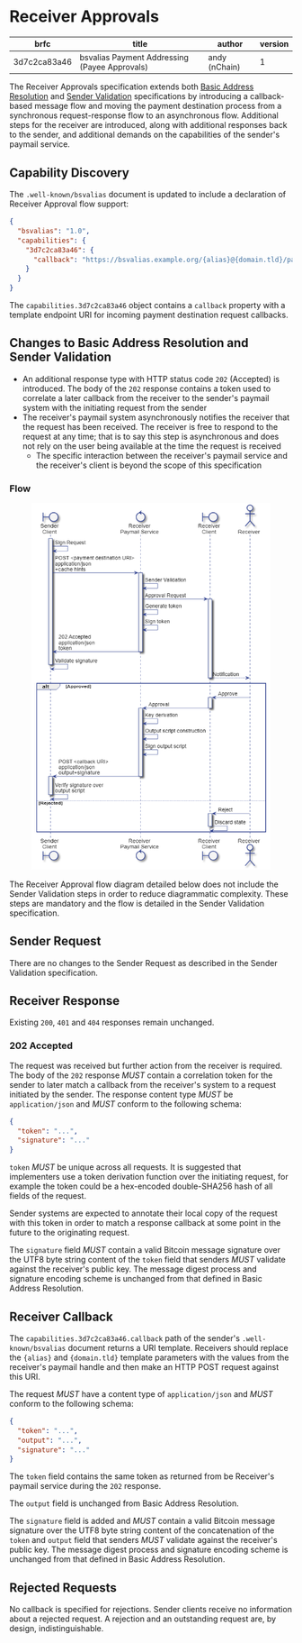 # Receiver Approvals

| brfc         | title                                         | author        | version |
| ------------ | --------------------------------------------- | ------------- | ------- |
| 3d7c2ca83a46 | bsvalias Payment Addressing (Payee Approvals) | andy (nChain) | 1       |

The Receiver Approvals specification extends both [Basic Address Resolution](basic-address-resolution.md) and [Sender Validation](sender-validation.md) specifications by introducing a callback-based message flow and moving the payment destination process from a synchronous request-response flow to an asynchronous flow. Additional steps for the receiver are introduced, along with additional responses back to the sender, and additional demands on the capabilities of the sender's paymail service.

## Capability Discovery

The `.well-known/bsvalias` document is updated to include a declaration of Receiver Approval flow support:

```json
{
  "bsvalias": "1.0",
  "capabilities": {
    "3d7c2ca83a46": {
      "callback": "https://bsvalias.example.org/{alias}@{domain.tld}/payment-destination-response"
    }
  }
}
```

The `capabilities.3d7c2ca83a46` object contains a `callback` property with a template endpoint URI for incoming payment destination request callbacks.

## Changes to Basic Address Resolution and Sender Validation

* An additional response type with HTTP status code `202` (Accepted) is introduced. The body of the `202` response contains a token used to correlate a later callback from the receiver to the sender's paymail system with the initiating request from the sender
* The receiver's paymail system asynchronously notifies the receiver that the request has been received. The receiver is free to respond to the request at any time; that is to say this step is asynchronous and does not rely on the user being available at the time the request is received
  * The specific interaction between the receiver's paymail service and the receiver's client is beyond the scope of this specification

### Flow

<figure><img src="../../.gitbook/assets/image (5).png" alt=""><figcaption></figcaption></figure>

The Receiver Approval flow diagram detailed below does not include the Sender Validation steps in order to reduce diagrammatic complexity. These steps are mandatory and the flow is detailed in the Sender Validation specification.

## Sender Request

There are no changes to the Sender Request as described in the Sender Validation specification.

## Receiver Response

Existing `200`, `401` and `404` responses remain unchanged.

### 202 Accepted

The request was received but further action from the receiver is required. The body of the `202` response _MUST_ contain a correlation token for the sender to later match a callback from the receiver's system to a request initiated by the sender. The response content type _MUST_ be `application/json` and _MUST_ conform to the following schema:

```json
{
  "token": "...",
  "signature": "..."
}
```

`token` _MUST_ be unique across all requests. It is suggested that implementers use a token derivation function over the initiating request, for example the token could be a hex-encoded double-SHA256 hash of all fields of the request.

Sender systems are expected to annotate their local copy of the request with this token in order to match a response callback at some point in the future to the originating request.

The `signature` field _MUST_ contain a valid Bitcoin message signature over the UTF8 byte string content of the `token` field that senders _MUST_ validate against the receiver's public key. The message digest process and signature encoding scheme is unchanged from that defined in Basic Address Resolution.

## Receiver Callback

The `capabilities.3d7c2ca83a46.callback` path of the sender's `.well-known/bsvalias` document returns a URI template. Receivers should replace the `{alias}` and `{domain.tld}` template parameters with the values from the receiver's paymail handle and then make an HTTP POST request against this URI.

The request _MUST_ have a content type of `application/json` and _MUST_ conform to the following schema:

```json
{
  "token": "...",
  "output": "...",
  "signature": "..."
}
```

The `token` field contains the same token as returned from be Receiver's paymail service during the `202` response.

The `output` field is unchanged from Basic Address Resolution.

The `signature` field is added and _MUST_ contain a valid Bitcoin message signature over the UTF8 byte string content of the concatenation of the `token` and `output` field that senders _MUST_ validate against the receiver's public key. The message digest process and signature encoding scheme is unchanged from that defined in Basic Address Resolution.

## Rejected Requests

No callback is specified for rejections. Sender clients receive no information about a rejected request. A rejection and an outstanding request are, by design, indistinguishable.
